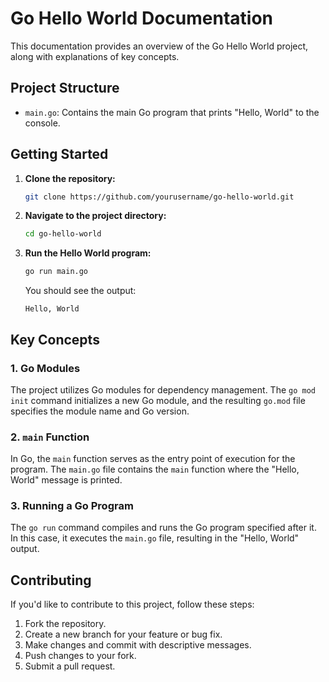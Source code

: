 # Go Hello World Documentation

This documentation provides an overview of the Go Hello World project, along with explanations of key concepts.

## Project Structure

- `main.go`: Contains the main Go program that prints "Hello, World" to the console.

## Getting Started

1. **Clone the repository:**
    ```bash
    git clone https://github.com/yourusername/go-hello-world.git
    ```

2. **Navigate to the project directory:**
    ```bash
    cd go-hello-world
    ```

3. **Run the Hello World program:**
    ```bash
    go run main.go
    ```

    You should see the output:
    ```
    Hello, World
    ```

## Key Concepts

### 1. Go Modules

The project utilizes Go modules for dependency management. The `go mod init` command initializes a new Go module, and the resulting `go.mod` file specifies the module name and Go version.

### 2. `main` Function

In Go, the `main` function serves as the entry point of execution for the program. The `main.go` file contains the `main` function where the "Hello, World" message is printed.

### 3. Running a Go Program

The `go run` command compiles and runs the Go program specified after it. In this case, it executes the `main.go` file, resulting in the "Hello, World" output.

## Contributing

If you'd like to contribute to this project, follow these steps:

1. Fork the repository.
2. Create a new branch for your feature or bug fix.
3. Make changes and commit with descriptive messages.
4. Push changes to your fork.
5. Submit a pull request.
